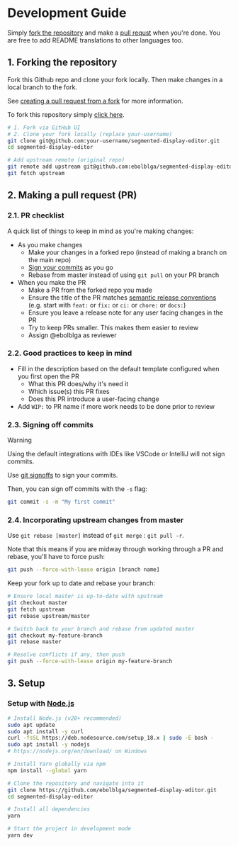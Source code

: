 # Development Guide
Simply [fork the repository](#1-forking-the-repository) and make a [pull requst](#2-making-a-pull-request-pr) when you're done. You are free to add README translations to other languages too.

## 1. Forking the repository
Fork this Github repo and clone your fork locally. Then make changes in a local branch to the fork.

See [creating a pull request from a fork](https://docs.github.com/en/github/collaborating-with-pull-requests/proposing-changes-to-your-work-with-pull-requests/creating-a-pull-request-from-a-fork) for more information.

To fork this repository simply [click here](https://github.com/ebolblga/segmented-display-editor/fork).

```bash
# 1. Fork via GitHub UI
# 2. Clone your fork locally (replace your-username)
git clone git@github.com:your-username/segmented-display-editor.git
cd segmented-display-editor

# Add upstream remote (original repo)
git remote add upstream git@github.com:ebolblga/segmented-display-editor.git
git fetch upstream
```

## 2. Making a pull request (PR)
### 2.1. PR checklist
A quick list of things to keep in mind as you're making changes:
- As you make changes
  - Make your changes in a forked repo (instead of making a branch on the main repo)
  - [Sign your commits](#23-signing-off-commits) as you go
  - Rebase from master instead of using `git pull` on your PR branch
- When you make the PR
  - Make a PR from the forked repo you made
  - Ensure the title of the PR matches [semantic release conventions](https://gist.github.com/qoomon/5dfcdf8eec66a051ecd85625518cfd13) (e.g. start with `feat:` or `fix:` or `ci:` or `chore:` or `docs:`)
  - Ensure you leave a release note for any user facing changes in the PR
  - Try to keep PRs smaller. This makes them easier to review
  - Assign @ebolblga as reviewer

### 2.2. Good practices to keep in mind
- Fill in the description based on the default template configured when you first open the PR
  - What this PR does/why it's need it
  - Which issue(s) this PR fixes
  - Does this PR introduce a user-facing change
- Add `WIP:` to PR name if more work needs to be done prior to review

### 2.3. Signing off commits
> [!WARNING]
> Using the default integrations with IDEs like VSCode or IntelliJ will not sign commits.

Use [git signoffs](https://docs.github.com/en/github/authenticating-to-github/managing-commit-signature-verification) to sign your commits.

Then, you can sign off commits with the `-s` flag:
```bash
git commit -s -m "My first commit"
```

### 2.4. Incorporating upstream changes from master
Use `git rebase [master]` instead of `git merge` : `git pull -r`.

Note that this means if you are midway through working through a PR and rebase, you'll have to force push:
```bash
git push --force-with-lease origin [branch name]
```

Keep your fork up to date and rebase your branch:
```bash
# Ensure local master is up-to-date with upstream
git checkout master
git fetch upstream
git rebase upstream/master

# Switch back to your branch and rebase from updated master
git checkout my-feature-branch
git rebase master

# Resolve conflicts if any, then push
git push --force-with-lease origin my-feature-branch
```

## 3. Setup
### Setup with [Node.js](https://nodejs.org/en/)
```bash
# Install Node.js (v20+ recommended)
sudo apt update
sudo apt install -y curl
curl -fsSL https://deb.nodesource.com/setup_18.x | sudo -E bash -
sudo apt install -y nodejs
# https://nodejs.org/en/download/ on Windows

# Install Yarn globally via npm
npm install --global yarn

# Clone the repository and navigate into it
git clone https://github.com/ebolblga/segmented-display-editor.git
cd segmented-display-editor

# Install all dependencies
yarn

# Start the project in development mode
yarn dev
```
